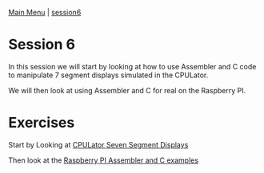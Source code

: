 [Main Menu](../../sessions/README.md) | [session6](../session6/) 

# Session 6 

In this session we will start by looking at how to use Assembler and C code to manipulate 7 segment displays simulated in the CPULator.

We will then look at using Assembler and C for real on the Raspberry PI.

# Exercises

Start by Looking at [CPULator Seven Segment Displays](../session6/cpulator/sevensegment/sevenSegmentDisplayExamples.md) 

Then look at the [Raspberry PI Assembler and C examples](../session6/raspberry\RaspberryPiCcode.md) 

